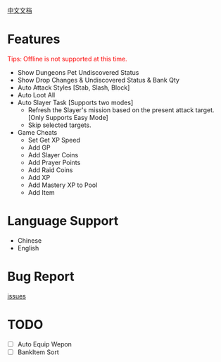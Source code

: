 [中文文档](./README-CN.md)
# Features

<span style="color: red;">Tips: Offline is not supported at this time.</span>

- Show Dungeons Pet Undiscovered Status
- Show Drop Changes & Undiscovered Status & Bank Qty
- Auto Attack Styles [Stab, Slash, Block]
- Auto Loot All
- Auto Slayer Task [Supports two modes]
  - Refresh the Slayer's mission based on the present attack target. [Only Supports Easy Mode]
  - Skip selected targets.
- Game Cheats
  - Set Get XP Speed
  - Add GP
  - Add Slayer Coins
  - Add Prayer Points
  - Add Raid Coins
  - Add XP
  - Add Mastery XP to Pool
  - Add Item


# Language Support

- Chinese
- English

# Bug Report
[issues](https://github.com/rsl140/Melvoridle-Auto-Manger/issues)

# TODO

- [ ] Auto Equip Wepon
- [ ] BankItem Sort